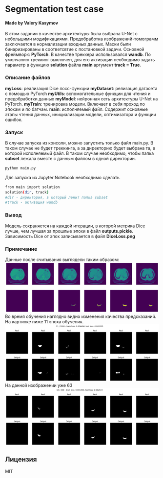 # Segmentation test case
#### Made by Valery Kasymov

В этом задании в качестве архитектуры была выбрана U-Net с небольшими модификациями.
Предобработка изображений-томограмм заключается в нормализации входных данных.
Маски были бинаризированы в соответсвтие с постановкой задачи.
Основной фреймворк: **PyTorch**.
В качестве треккера использовался **wandb**. По умолчанию треккинг выключен, для его активации необходимо задать параметр в функцию **solution** файла **main** аргумент **track = True**.

### Описание файлов
**myLoss**: реализация Dice лосс-функции
**myDataset**: релизация датасета с помощью PyTorch
**myUtils**: вспомогательные функции для чтения и предобработки данных
**myModel**: нейронная сеть архитектуры U-Net на PyTorch.
**myTrain**: тренировка модели. Включает в себя проход по эпохам и по батчам.
**main**: исполняемый файл. Содержит основные этапы чтения данных, инициализации модели, оптимизатора и функции ошибок. 

### Запуск
В случае запуска из консоли, можно запустить только файл main.py. В таком случае не будет треккинга, а за директорию будет выбрана та, в которой исполняемый файл.
В таком случае необходимо, чтобы папка **subset** лежала вместе с данным файлом в одной директории.
```sh
python main.py
```
Для запуска из Jupyter Notebook необходимо сделать 

```sh
from main import solution
solution(dir, track)
#dir - директория, в который лежит папка subset
#track - активация wandb
```

### Вывод
Модель сохраняется на каждой итерации, в которой метрика Dice лучше, чем лучшая за прошлые эпохи в файл **outputs.pickle**.
Зависимость Dice от эпох записывается в файл **DiceLoss.png**

### Примечание
Данные после считывания выглядели таким образом:
![raw_read_data](https://github.com/KasymovValerii/segmentation_case/blob/main/pictures_for_readme/example.png)
Во время обучения наглядно видно изменения качества предсказаний. На картинке ниже 11 эпоха обучения.
![image_with_11_epoch](https://github.com/KasymovValerii/segmentation_case/blob/main/pictures_for_readme/11_ep.png)
На данной изображении уже 63
![image_with_63_epoch](https://github.com/KasymovValerii/segmentation_case/blob/main/pictures_for_readme/63_ep.png)

## Лицензия
MIT
